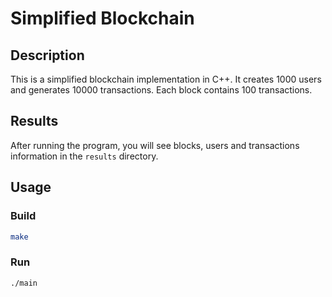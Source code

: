 # Simplified Blockchain

## Description

This is a simplified blockchain implementation in C++. It creates 1000 users and generates 10000 transactions. Each block contains 100 transactions.

## Results

After running the program, you will see blocks, users and transactions information in the `results` directory.

## Usage

### Build

```bash
make
```

### Run

```bash
./main
```
